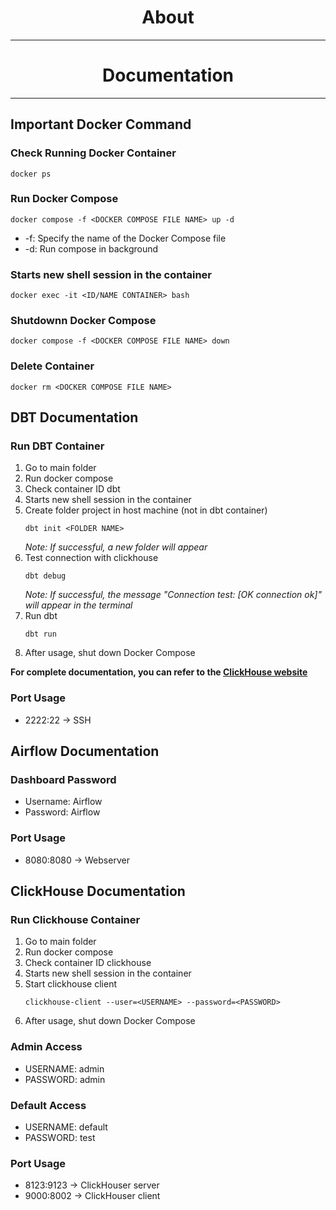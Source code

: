 <h1 align="center"> 
    About
</h1>

-------------------------

<h1 align="center"> 
    Documentation
</h1>

-------------------------

## Important Docker Command

### Check Running Docker Container
```
docker ps
```

### Run Docker Compose
```
docker compose -f <DOCKER COMPOSE FILE NAME> up -d
```
- -f: Specify the name of the Docker Compose file
- -d: Run compose in background

### Starts new shell session in the container
```
docker exec -it <ID/NAME CONTAINER> bash
```

### Shutdownn Docker Compose
```
docker compose -f <DOCKER COMPOSE FILE NAME> down
```

### Delete Container
```
docker rm <DOCKER COMPOSE FILE NAME>
```

## DBT Documentation

### Run DBT Container
1. Go to main folder
2. Run docker compose
3. Check container ID dbt
4. Starts new shell session in the container
5. Create folder project in host machine (not in dbt container)
    ```
    dbt init <FOLDER NAME>
    ```
    *Note: If successful, a new folder will appear*
6. Test connection with clickhouse
    ```
    dbt debug
    ```
    *Note: If successful, the message "Connection test: [OK connection ok]" will appear in the terminal*
7. Run dbt
    ```
    dbt run
    ```
8. After usage, shut down Docker Compose

**For complete documentation, you can refer to the [ClickHouse website](https://clickhouse.com/docs/en/integrations/dbt)**

### Port Usage
- 2222:22 &#8594; SSH

## Airflow Documentation

### Dashboard Password
- Username: Airflow
- Password: Airflow

### Port Usage
- 8080:8080 &#8594; Webserver

## ClickHouse Documentation

### Run Clickhouse Container
1. Go to main folder
2. Run docker compose
3. Check container ID clickhouse
4. Starts new shell session in the container
5. Start clickhouse client
    ```
    clickhouse-client --user=<USERNAME> --password=<PASSWORD>
    ```
6. After usage, shut down Docker Compose
   
### Admin Access
- USERNAME: admin
- PASSWORD: admin

### Default Access
- USERNAME: default
- PASSWORD: test

### Port Usage
- 8123:9123 &#8594; ClickHouser server
- 9000:8002 &#8594; ClickHouser client
